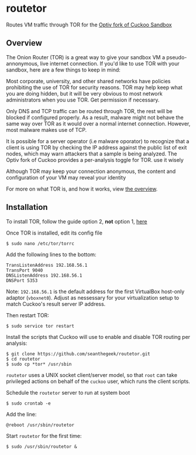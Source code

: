 # routetor
Routes VM traffic through TOR for the [Optiv fork of Cuckoo Sandbox](https://github.com/seanthegeek/routetor/edit/master/README.md)

## Overview

The Onion Router (TOR) is a great way to give your sandbox VM a pseudo-annonymous, live internet connection. If you'd like to use TOR with your sandbox, here are a few things to keep in mind:

Most corporate, university, and other shared networks have policies prohibiting the use of TOR for security reasons. TOR may help keep what you are doing hidden, but it will be very obvious to most network administrators when you use TOR. Get permission if necessary.  

Only DNS and TCP traffic can be routed through TOR, the rest will be blocked if configured properly. As a result, malware might not behave the same way over TOR as it would over a normal internet connection. However, most malware makes use of TCP.

It is possible for a server operator (i.e malware oporator) to recognize that a client is using TOR by checking the IP address against the public list of exit nodes, which may warn attackers that a sample is being analyzed. The Optiv fork of Cuckoo provides a per-analysis toggle for TOR. use it wisely
 
Although TOR may keep your connection anonymous, the content and configuration of your VM may reveal your identity 

For more on what TOR is, and how it works, view [the overview](https://www.torproject.org/about/overview).


## Installation

To install TOR, follow the guide option 2, **not** option 1, [here](https://www.torproject.org/docs/debian.html.en) 

Once TOR is installed, edit its config file

    $ sudo nano /etc/tor/torrc

Add the following lines to the bottom:

    TransListenAddress 192.168.56.1
    TransPort 9040
    DNSListenAddress 192.168.56.1
    DNSPort 5353

Note: `192.168.56.1` is the default address for the first VirtualBox host-only adaptor (`vboxnet0`). Adjust as nessessary for your virtualization setup to match Cuckoo's result server IP address.

Then restart TOR:

    $ sudo service tor restart

Install the scripts that Cuckoo will use to enable and disable TOR routing per analysis:

    $ git clone https://github.com/seanthegeek/routetor.git
    $ cd routetor
    $ sudo cp *tor* /usr/sbin

`routetor` uses a UNIX socket client/server model, so that `root` can take privileged actions on behalf of the `cuckoo` user, which runs the client scripts.

Schedule the `routetor` server to run at system boot

    $ sudo crontab -e

Add the line:

    @reboot /usr/sbin/routetor

Start `routetor` for the first time:

    $ sudo /usr/sbin/routetor &
